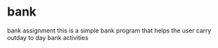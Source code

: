 # bank
bank assignment
this is a simple bank program that helps the user carry outday to day bank activities
